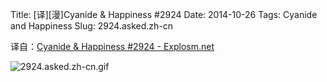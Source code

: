 Title: [译][漫]Cyanide & Happiness #2924
Date: 2014-10-26
Tags: Cyanide and Happiness
Slug: 2924.asked.zh-cn

译自：[Cyanide & Happiness #2924 - Explosm.net](http://explosm.net/comics/2924/)


![2924.asked.zh-cn.gif](/static/images/comics/2924.asked.zh-cn.gif)
